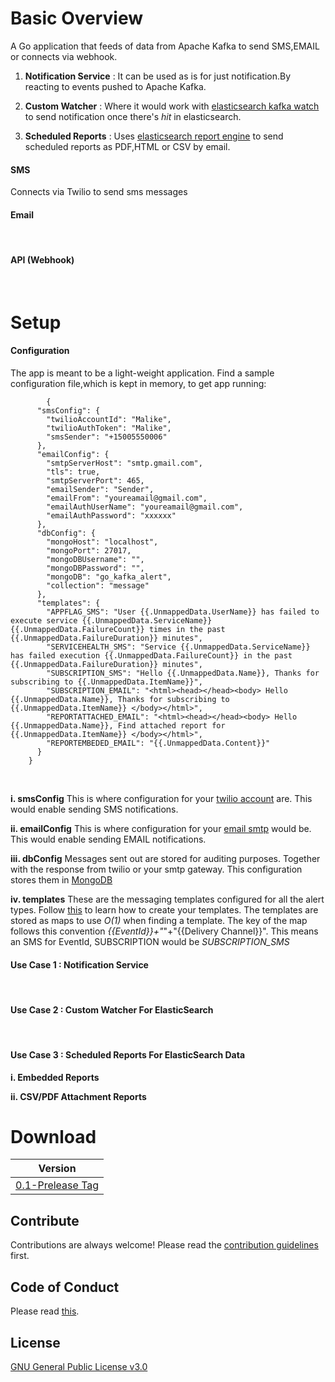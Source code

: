 
# Basic Overview

A Go application that feeds of data from Apache Kafka to send SMS,EMAIL or connects via webhook.

1. **Notification Service** : It can  be used as is for just notification.By reacting to events pushed to Apache Kafka.

2. **Custom Watcher** : Where it would work with [elasticsearch kafka watch]( https://malike.github.io/elasticsearch-kafka-watch/) to send notification once there's _hit_ in elasticsearch.

3. **Scheduled Reports** : Uses [elasticsearch report engine](http://malike.github.io/elasticsearch-report-engine) to send scheduled reports as PDF,HTML or CSV by email.


#### SMS

Connects via Twilio to send sms messages


#### Email
<br/>


#### API (Webhook)
<br/>


# Setup

#### Configuration 

The app is meant to be a light-weight application.  Find a sample configuration file,which is kept in memory, to get app running:


            {
          "smsConfig": {
            "twilioAccountId": "Malike",
            "twilioAuthToken": "Malike",
            "smsSender": "+15005550006"
          },
          "emailConfig": {
            "smtpServerHost": "smtp.gmail.com",
            "tls": true,
            "smtpServerPort": 465,
            "emailSender": "Sender",
            "emailFrom": "youreamail@gmail.com",
            "emailAuthUserName": "youreamail@gmail.com",
            "emailAuthPassword": "xxxxxx"
          },
          "dbConfig": {
            "mongoHost": "localhost",
            "mongoPort": 27017,
            "mongoDBUsername": "",
            "mongoDBPassword": "",
            "mongoDB": "go_kafka_alert",
            "collection": "message"
          },
          "templates": {
            "APPFLAG_SMS": "User {{.UnmappedData.UserName}} has failed to execute service {{.UnmappedData.ServiceName}} {{.UnmappedData.FailureCount}} times in the past {{.UnmappedData.FailureDuration}} minutes",
            "SERVICEHEALTH_SMS": "Service {{.UnmappedData.ServiceName}} has failed execution {{.UnmappedData.FailureCount}} in the past {{.UnmappedData.FailureDuration}} minutes",
            "SUBSCRIPTION_SMS": "Hello {{.UnmappedData.Name}}, Thanks for subscribing to {{.UnmappedData.ItemName}}",
            "SUBSCRIPTION_EMAIL": "<html><head></head><body> Hello {{.UnmappedData.Name}}, Thanks for subscribing to {{.UnmappedData.ItemName}} </body></html>",
            "REPORTATTACHED_EMAIL": "<html><head></head><body> Hello {{.UnmappedData.Name}}, Find attached report for {{.UnmappedData.ItemName}} </body></html>",
            "REPORTEMBEDED_EMAIL": "{{.UnmappedData.Content}}"
          }
        }

<br/>

**i. smsConfig**
This is where configuration for your [twilio account](https://www.twilio.com/) are. This would enable sending SMS notifications. 
<br/>

**ii. emailConfig**
This is where configuration for your [email smtp]() would be. This would enable sending EMAIL notifications. 
<br/>

**iii. dbConfig**
Messages sent out are stored for auditing purposes. Together with the response from twilio or your smtp gateway. This configuration stores them in [MongoDB]()
<br/>

**iv. templates**
These are the messaging templates configured for all the alert types. Follow [this](https://gohugo.io/templates/introduction/) to learn how to create your templates. The templates are stored as maps to use *_O(1)_* when finding a template. The key of the map follows this convention _{{EventId}}+"_"+"{{Delivery Channel}}". This means an SMS for EventId, SUBSCRIPTION would be _SUBSCRIPTION_SMS_ 
<br/>


#### Use Case 1 : Notification Service
<br/>

#### Use Case 2 : Custom Watcher For ElasticSearch
<br/>

#### Use Case 3 : Scheduled Reports For ElasticSearch Data

   **i. Embedded Reports**
    <br/>

   **ii. CSV/PDF Attachment Reports**
    <br/>

  
# Download
| Version  |
| -------- |
| [0.1-Prelease Tag]()   |


## Contribute

Contributions are always welcome!
Please read the [contribution guidelines](CONTRIBUTING.md) first.

## Code of Conduct

Please read [this](CODE_OF_CONDUCT.md).

## License

[GNU General Public License v3.0](https://github.com/malike/go-kafka-alert/blob/master/LICENSE)






